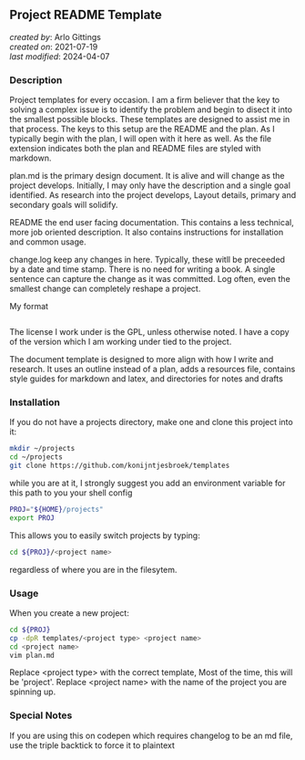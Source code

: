 ## Project README Template
_created by_: Arlo Gittings  
_created on_: 2021-07-19  
_last modified_: 2024-04-07
### Description
Project templates for every occasion. I am a firm believer that the key to 
solving a complex issue is to identify the problem and begin to disect it into
the smallest possible blocks. These templates are designed to assist me in that
process. The keys to this setup are the README and the plan. As I typically
begin with the plan, I will open with it here as well. As the file extension
indicates both the plan and README files are styled with markdown.

plan.md is the primary design document. It is alive and will change as the 
project develops. Initially, I may only have the description and a single goal
identified. As research into the project develops, Layout details, primary and
secondary goals will solidify.

README the end user facing documentation. This contains a less technical, more
job oriented description. It also contains instructions for installation and
common usage.

change.log keep any changes in here. Typically, these witll be preceeded by a
date and time stamp. There is no need for writing a book. A single sentence can
capture the change as it was committed. Log often, even the smallest change can
completely reshape a project.

My format
```YYYY-MM-DD  HHMM  what was done to wich file/function  Changemaker's Name/ID
````
The license I work under is the GPL, unless otherwise noted. I have a copy of
the version which I am working under tied to the project.

The document template is designed to more align with how I write and research.
It uses an outline instead of a plan, adds a resources file, contains style
guides for markdown and latex, and directories for notes and drafts
### Installation
If you do not have a projects directory, make one and clone this project into
it:

```bash
mkdir ~/projects
cd ~/projects
git clone https://github.com/konijntjesbroek/templates
```

while you are at it, I strongly suggest you add an environment variable for 
this path to you your shell config

```bash
PROJ="${HOME}/projects"
export PROJ
```
This allows you to easily switch projects by typing:

```bash
cd ${PROJ}/<project name>
```
regardless of where you are in the filesytem.

### Usage
When you create a new project:
```bash
cd ${PROJ}
cp -dpR templates/<project type> <project name>
cd <project name>
vim plan.md
```

Replace \<project type\> with the correct template, Most of the time, this will be
'project'.
Replace \<project name\> with the name of the project you are spinning up.

### Special Notes
If you are using this on codepen which requires changelog to be an md file, use the triple backtick to force it to plaintext
